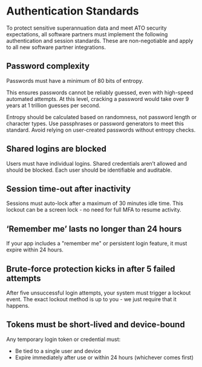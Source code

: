 # Authentication Standards

To protect sensitive superannuation data and meet ATO security expectations, all software partners must implement the following authentication and session standards. These are non-negotiable and apply to all new software partner integrations.

## Password complexity

Passwords must have a minimum of 80 bits of entropy.

This ensures passwords cannot be reliably guessed, even with high-speed automated attempts. At this level, cracking a password would take over 9 years at 1 trillion guesses per second.

Entropy should be calculated based on randomness, not password length or character types. Use passphrases or password generators to meet this standard. Avoid relying on user-created passwords without entropy checks.

## Shared logins are blocked

Users must have individual logins. Shared credentials aren’t allowed and should be blocked. Each user should be identifiable and auditable.

## Session time-out after inactivity

Sessions must auto-lock after a maximum of 30 minutes idle time. This lockout can be a screen lock - no need for full MFA to resume activity.

## ‘Remember me’ lasts no longer than 24 hours

If your app includes a "remember me" or persistent login feature, it must expire within 24 hours.

## Brute-force protection kicks in after 5 failed attempts

After five unsuccessful login attempts, your system must trigger a lockout event. The exact lockout method is up to you - we just require that it happens.

## Tokens must be short-lived and device-bound

Any temporary login token or credential must:
- Be tied to a single user and device
- Expire immediately after use or within 24 hours (whichever comes first)